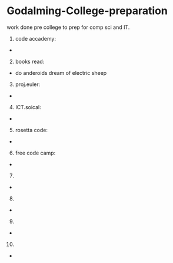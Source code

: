 # Godalming-College-preparation
work done pre college to prep for comp sci and IT.

1. code accademy:
-
2. books read:
- do anderoids dream of electric sheep
3. proj.euler:
-
4. ICT.soical:
-
5. rosetta code:
-
6. free code camp:
-
7.
-
8.
-
9.
-
10.
-

